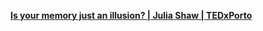 [**Is your memory just an illusion? | Julia Shaw | TEDxPorto**](https://www.ted.com/talks/julia_shaw_is_your_memory_just_an_illusion_a_tua_memoria_e_apenas_uma_ilusao/transcript)